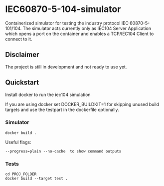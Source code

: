 # IEC60870-5-104-simulator
Containerized simulator for testing the industry protocol IEC 60870-5-101/104. The simulator acts currently only as IEC104 Server Application which opens a port on the container and enables a TCP/IEC104 Client to connect to it.

## Disclaimer
The project is still in development and not ready to use yet.

## Quickstart
Install docker to run the iec104 simulation

If you are using docker set DOCKER_BUILDKIT=1 for skipping unused build targets and use the testpart in the dockerfile optionally.

### Simulator 

```
docker build .
```

Useful flags:
```
--progress=plain --no-cache  to show command outputs
```
### Tests

```
cd PROJ_FOLDER
docker build --target test . 


```
